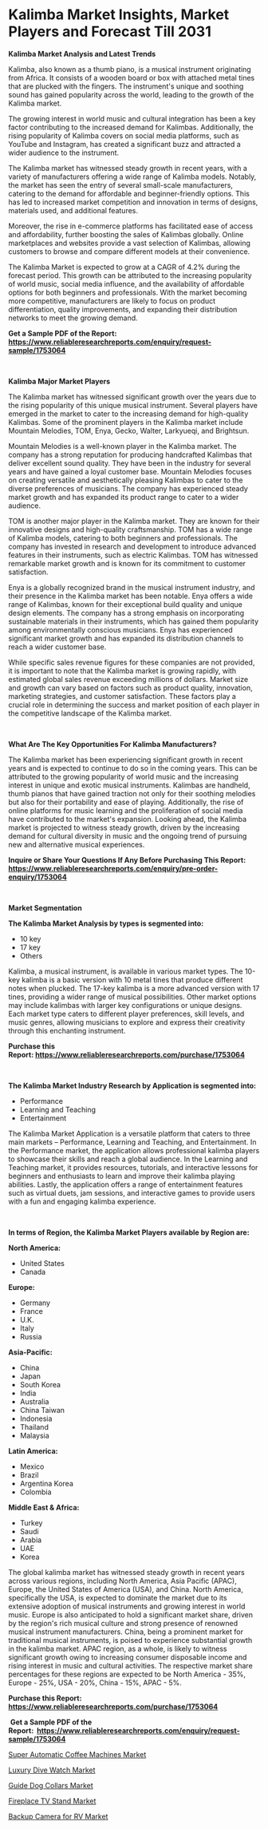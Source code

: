 <p><h1>Kalimba Market Insights, Market Players and Forecast Till 2031</h1></p><p><strong>Kalimba Market Analysis and Latest Trends</strong></p>
<p><p>Kalimba, also known as a thumb piano, is a musical instrument originating from Africa. It consists of a wooden board or box with attached metal tines that are plucked with the fingers. The instrument's unique and soothing sound has gained popularity across the world, leading to the growth of the Kalimba market.</p><p>The growing interest in world music and cultural integration has been a key factor contributing to the increased demand for Kalimbas. Additionally, the rising popularity of Kalimba covers on social media platforms, such as YouTube and Instagram, has created a significant buzz and attracted a wider audience to the instrument. </p><p>The Kalimba market has witnessed steady growth in recent years, with a variety of manufacturers offering a wide range of Kalimba models. Notably, the market has seen the entry of several small-scale manufacturers, catering to the demand for affordable and beginner-friendly options. This has led to increased market competition and innovation in terms of designs, materials used, and additional features.</p><p>Moreover, the rise in e-commerce platforms has facilitated ease of access and affordability, further boosting the sales of Kalimbas globally. Online marketplaces and websites provide a vast selection of Kalimbas, allowing customers to browse and compare different models at their convenience.</p><p>The Kalimba Market is expected to grow at a CAGR of 4.2% during the forecast period. This growth can be attributed to the increasing popularity of world music, social media influence, and the availability of affordable options for both beginners and professionals. With the market becoming more competitive, manufacturers are likely to focus on product differentiation, quality improvements, and expanding their distribution networks to meet the growing demand.</p></p>
<p><strong>Get a Sample PDF of the Report:&nbsp; <a href="https://www.reliableresearchreports.com/enquiry/request-sample/1753064">https://www.reliableresearchreports.com/enquiry/request-sample/1753064</a></strong></p>
<p>&nbsp;</p>
<p><strong>Kalimba Major Market Players</strong></p>
<p><p>The Kalimba market has witnessed significant growth over the years due to the rising popularity of this unique musical instrument. Several players have emerged in the market to cater to the increasing demand for high-quality Kalimbas. Some of the prominent players in the Kalimba market include Mountain Melodies, TOM, Enya, Gecko, Walter, Larkyueqi, and Brightsun.</p><p>Mountain Melodies is a well-known player in the Kalimba market. The company has a strong reputation for producing handcrafted Kalimbas that deliver excellent sound quality. They have been in the industry for several years and have gained a loyal customer base. Mountain Melodies focuses on creating versatile and aesthetically pleasing Kalimbas to cater to the diverse preferences of musicians. The company has experienced steady market growth and has expanded its product range to cater to a wider audience.</p><p>TOM is another major player in the Kalimba market. They are known for their innovative designs and high-quality craftsmanship. TOM has a wide range of Kalimba models, catering to both beginners and professionals. The company has invested in research and development to introduce advanced features in their instruments, such as electric Kalimbas. TOM has witnessed remarkable market growth and is known for its commitment to customer satisfaction.</p><p>Enya is a globally recognized brand in the musical instrument industry, and their presence in the Kalimba market has been notable. Enya offers a wide range of Kalimbas, known for their exceptional build quality and unique design elements. The company has a strong emphasis on incorporating sustainable materials in their instruments, which has gained them popularity among environmentally conscious musicians. Enya has experienced significant market growth and has expanded its distribution channels to reach a wider customer base.</p><p>While specific sales revenue figures for these companies are not provided, it is important to note that the Kalimba market is growing rapidly, with estimated global sales revenue exceeding millions of dollars. Market size and growth can vary based on factors such as product quality, innovation, marketing strategies, and customer satisfaction. These factors play a crucial role in determining the success and market position of each player in the competitive landscape of the Kalimba market.</p></p>
<p>&nbsp;</p>
<p><strong>What Are The Key Opportunities For Kalimba Manufacturers?</strong></p>
<p><p>The Kalimba market has been experiencing significant growth in recent years and is expected to continue to do so in the coming years. This can be attributed to the growing popularity of world music and the increasing interest in unique and exotic musical instruments. Kalimbas are handheld, thumb pianos that have gained traction not only for their soothing melodies but also for their portability and ease of playing. Additionally, the rise of online platforms for music learning and the proliferation of social media have contributed to the market's expansion. Looking ahead, the Kalimba market is projected to witness steady growth, driven by the increasing demand for cultural diversity in music and the ongoing trend of pursuing new and alternative musical experiences.</p></p>
<p><strong>Inquire or Share Your Questions If Any Before Purchasing This Report: <a href="https://www.reliableresearchreports.com/enquiry/pre-order-enquiry/1753064">https://www.reliableresearchreports.com/enquiry/pre-order-enquiry/1753064</a></strong></p>
<p>&nbsp;</p>
<p><strong>Market Segmentation</strong></p>
<p><strong>The Kalimba Market Analysis by types is segmented into:</strong></p>
<p><ul><li>10 key</li><li>17 key</li><li>Others</li></ul></p>
<p><p>Kalimba, a musical instrument, is available in various market types. The 10-key kalimba is a basic version with 10 metal tines that produce different notes when plucked. The 17-key kalimba is a more advanced version with 17 tines, providing a wider range of musical possibilities. Other market options may include kalimbas with larger key configurations or unique designs. Each market type caters to different player preferences, skill levels, and music genres, allowing musicians to explore and express their creativity through this enchanting instrument.</p></p>
<p><strong>Purchase this Report:&nbsp;<a href="https://www.reliableresearchreports.com/purchase/1753064">https://www.reliableresearchreports.com/purchase/1753064</a></strong></p>
<p>&nbsp;</p>
<p><strong>The Kalimba Market Industry Research by Application is segmented into:</strong></p>
<p><ul><li>Performance</li><li>Learning and Teaching</li><li>Entertainment</li></ul></p>
<p><p>The Kalimba Market Application is a versatile platform that caters to three main markets – Performance, Learning and Teaching, and Entertainment. In the Performance market, the application allows professional kalimba players to showcase their skills and reach a global audience. In the Learning and Teaching market, it provides resources, tutorials, and interactive lessons for beginners and enthusiasts to learn and improve their kalimba playing abilities. Lastly, the application offers a range of entertainment features such as virtual duets, jam sessions, and interactive games to provide users with a fun and engaging kalimba experience.</p></p>
<p>&nbsp;</p>
<p><strong>In terms of Region, the Kalimba Market Players available by Region are:</strong></p>
<p>
    <p> <strong> North America: </strong>
        <ul>
            <li>United States</li>
            <li>Canada</li>
        </ul>
        </p> 
    <p> <strong> Europe: </strong>
        <ul>
            <li>Germany</li>
            <li>France</li>
            <li>U.K.</li>
            <li>Italy</li>
            <li>Russia</li>
        </ul>
        </p> 
    <p> <strong> Asia-Pacific: </strong>
        <ul>
            <li>China</li>
            <li>Japan</li>
            <li>South Korea</li>
            <li>India</li>
            <li>Australia</li>
            <li>China Taiwan</li>
            <li>Indonesia</li>
            <li>Thailand</li>
            <li>Malaysia</li>
        </ul>
        </p> 
    <p> <strong> Latin America: </strong>
        <ul>
            <li>Mexico</li>
            <li>Brazil</li>
            <li>Argentina Korea</li>
            <li>Colombia</li>
        </ul>
        </p> 
    <p> <strong> Middle East & Africa: </strong>
        <ul>
            <li>Turkey</li>
            <li>Saudi</li>
            <li>Arabia</li>
            <li>UAE</li>
            <li>Korea</li>
        </ul>
    </p>
    </p>
<p><p>The global kalimba market has witnessed steady growth in recent years across various regions, including North America, Asia Pacific (APAC), Europe, the United States of America (USA), and China. North America, specifically the USA, is expected to dominate the market due to its extensive adoption of musical instruments and growing interest in world music. Europe is also anticipated to hold a significant market share, driven by the region's rich musical culture and strong presence of renowned musical instrument manufacturers. China, being a prominent market for traditional musical instruments, is poised to experience substantial growth in the kalimba market. APAC region, as a whole, is likely to witness significant growth owing to increasing consumer disposable income and rising interest in music and cultural activities. The respective market share percentages for these regions are expected to be North America - 35%, Europe - 25%, USA - 20%, China - 15%, APAC - 5%.</p></p>
<p><strong>Purchase this Report: <a href="https://www.reliableresearchreports.com/purchase/1753064">https://www.reliableresearchreports.com/purchase/1753064</a></strong></p>
<p>&nbsp;<strong>Get a Sample PDF of the Report:&nbsp;&nbsp;<a href="https://www.reliableresearchreports.com/enquiry/request-sample/1753064">https://www.reliableresearchreports.com/enquiry/request-sample/1753064</a></strong></p>
<p><strong></strong></p>
<p><p><a href="https://github.com/abbypearson7765/Market-Research-Report-List-2/blob/main/super-automatic-coffee-machines-market.md">Super Automatic Coffee Machines Market</a></p><p><a href="https://github.com/grishafomin4852/Market-Research-Report-List-2/blob/main/luxury-dive-watch-market.md">Luxury Dive Watch Market</a></p><p><a href="https://github.com/dziulagalemab/Market-Research-Report-List-2/blob/main/guide-dog-collars-market.md">Guide Dog Collars Market</a></p><p><a href="https://github.com/ruslanpoljakovrd177/Market-Research-Report-List-2/blob/main/fireplace-tv-stand-market.md">Fireplace TV Stand Market</a></p><p><a href="https://github.com/jonneygiverf/Market-Research-Report-List-2/blob/main/backup-camera-for-rv-market.md">Backup Camera for RV Market</a></p></p>